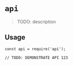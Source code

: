 # `api`

> TODO: description

## Usage

```
const api = require('api');

// TODO: DEMONSTRATE API 123
```
